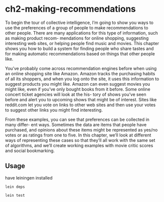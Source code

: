 # ch2-making-recommendations

To begin the tour of collective intelligence, I’m going to show you ways to use the
preferences of a group of people to make recommendations to other people. There
are many applications for this type of information, such as making product recom-
mendations for online shopping, suggesting interesting web sites, or helping people
find music and movies. This chapter shows you how to build a system for finding
people who share tastes and for making automatic recommendations based on things
that other people like.

You’ve probably come across recommendation engines before when using an online
shopping site like Amazon. Amazon tracks the purchasing habits of all its shoppers,
and when you log onto the site, it uses this information to suggest products you
might like. Amazon can even suggest movies you might like, even if you’ve only
bought books from it before. Some online concert ticket agencies will look at the his-
tory of shows you’ve seen before and alert you to upcoming shows that might be of
interest. Sites like reddit.com let you vote on links to other web sites and then use
your votes to suggest other links you might find interesting.

From these examples, you can see that preferences can be collected in many differ-
ent ways. Sometimes the data are items that people have purchased, and opinions
about these items might be represented as yes/no votes or as ratings from one to five.
In this chapter, we’ll look at different ways of representing these cases so that they’ll
all work with the same set of algorithms, and we’ll create working examples with
movie critic scores and social bookmarking.

## Usage

have leiningen installed

`lein deps`

`lein test`